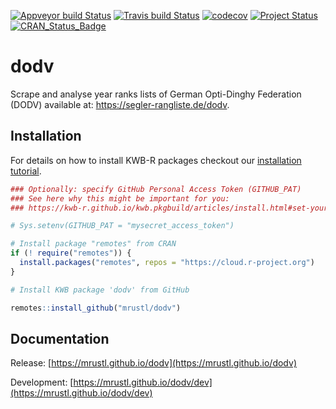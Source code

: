 [![Appveyor build Status](https://ci.appveyor.com/api/projects/status/github/mrustl/dodv?branch=master&svg=true)](https://ci.appveyor.com/project/mrustl/dodv/branch/master)
[![Travis build Status](https://travis-ci.com/mrustl/dodv.svg?branch=master)](https://travis-ci.org/mrustl/dodv)
[![codecov](https://codecov.io/github/mrustl/dodv/branch/master/graphs/badge.svg)](https://codecov.io/github/mrustl/dodv)
[![Project Status](https://img.shields.io/badge/lifecycle-experimental-orange.svg)](https://www.tidyverse.org/lifecycle/#experimental)
[![CRAN_Status_Badge](https://www.r-pkg.org/badges/version/dodv)]()

# dodv

Scrape and analyse year ranks lists of German
Opti-Dinghy Federation (DODV) available at:
<https://segler-rangliste.de/dodv>.

## Installation

For details on how to install KWB-R packages checkout our [installation tutorial](https://kwb-r.github.io/kwb.pkgbuild/articles/install.html).

```r
### Optionally: specify GitHub Personal Access Token (GITHUB_PAT)
### See here why this might be important for you:
### https://kwb-r.github.io/kwb.pkgbuild/articles/install.html#set-your-github_pat

# Sys.setenv(GITHUB_PAT = "mysecret_access_token")

# Install package "remotes" from CRAN
if (! require("remotes")) {
  install.packages("remotes", repos = "https://cloud.r-project.org")
}

# Install KWB package 'dodv' from GitHub

remotes::install_github("mrustl/dodv")
```

## Documentation

Release: [https://mrustl.github.io/dodv](https://mrustl.github.io/dodv)

Development: [https://mrustl.github.io/dodv/dev](https://mrustl.github.io/dodv/dev)
